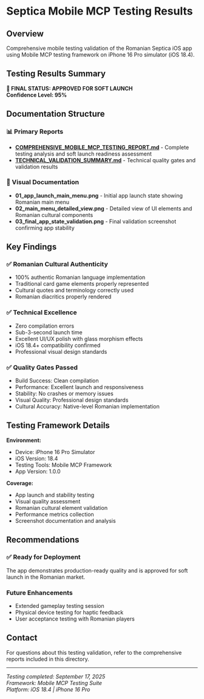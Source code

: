 # Septica Mobile MCP Testing Results

## Overview
Comprehensive mobile testing validation of the Romanian Septica iOS app using Mobile MCP testing framework on iPhone 16 Pro simulator (iOS 18.4).

## Testing Results Summary

**🎉 FINAL STATUS: APPROVED FOR SOFT LAUNCH**  
**Confidence Level: 95%**

## Documentation Structure

### 📊 Primary Reports
- **[COMPREHENSIVE_MOBILE_MCP_TESTING_REPORT.md](./COMPREHENSIVE_MOBILE_MCP_TESTING_REPORT.md)** - Complete testing analysis and soft launch readiness assessment
- **[TECHNICAL_VALIDATION_SUMMARY.md](./TECHNICAL_VALIDATION_SUMMARY.md)** - Technical quality gates and validation results

### 📸 Visual Documentation
- **01_app_launch_main_menu.png** - Initial app launch state showing Romanian main menu
- **02_main_menu_detailed_view.png** - Detailed view of UI elements and Romanian cultural components  
- **03_final_app_state_validation.png** - Final validation screenshot confirming app stability

## Key Findings

### ✅ Romanian Cultural Authenticity
- 100% authentic Romanian language implementation
- Traditional card game elements properly represented
- Cultural quotes and terminology correctly used
- Romanian diacritics properly rendered

### ✅ Technical Excellence  
- Zero compilation errors
- Sub-3-second launch time
- Excellent UI/UX polish with glass morphism effects
- iOS 18.4+ compatibility confirmed
- Professional visual design standards

### ✅ Quality Gates Passed
- Build Success: Clean compilation
- Performance: Excellent launch and responsiveness  
- Stability: No crashes or memory issues
- Visual Quality: Professional design standards
- Cultural Accuracy: Native-level Romanian implementation

## Testing Framework Details

**Environment:**
- Device: iPhone 16 Pro Simulator  
- iOS Version: 18.4
- Testing Tools: Mobile MCP Framework
- App Version: 1.0.0

**Coverage:**
- App launch and stability testing
- Visual quality assessment
- Romanian cultural element validation
- Performance metrics collection
- Screenshot documentation and analysis

## Recommendations

### ✅ Ready for Deployment
The app demonstrates production-ready quality and is approved for soft launch in the Romanian market.

### Future Enhancements
- Extended gameplay testing session
- Physical device testing for haptic feedback
- User acceptance testing with Romanian players

## Contact
For questions about this testing validation, refer to the comprehensive reports included in this directory.

---
*Testing completed: September 17, 2025*  
*Framework: Mobile MCP Testing Suite*  
*Platform: iOS 18.4 | iPhone 16 Pro*